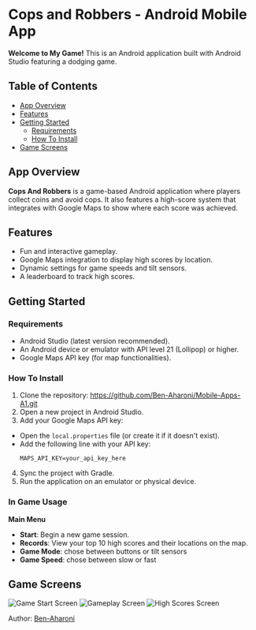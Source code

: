 # Cops and Robbers - Android Mobile App

**Welcome to My Game!** This is an Android application built with Android Studio featuring a dodging game.

## Table of Contents
- [App Overview](#app-overview)
- [Features](#features)
- [Getting Started](#getting-started)
  - [Requirements](#requirements)
  - [How To Install](#how-to-install)
- [Game Screens](#game-screens)

## App Overview
**Cops And Robbers** is a game-based Android application where players collect coins and avoid cops. It also features a high-score system that integrates with Google Maps to show where each score was achieved.

## Features
- Fun and interactive gameplay.
- Google Maps integration to display high scores by location.
- Dynamic settings for game speeds and tilt sensors.
- A leaderboard to track high scores.

## Getting Started

### Requirements
- Android Studio (latest version recommended).
- An Android device or emulator with API level 21 (Lollipop) or higher.
- Google Maps API key (for map functionalities).

### How To Install
1. Clone the repository: https://github.com/Ben-Aharoni/Mobile-Apps-A1.git
2. Open a new project in Android Studio.
3. Add your Google Maps API key:
- Open the `local.properties` file (or create it if it doesn't exist).
- Add the following line with your API key:
  ```
  MAPS_API_KEY=your_api_key_here
  ```
4. Sync the project with Gradle.
5. Run the application on an emulator or physical device.

### In Game Usage
**Main Menu**
- **Start**: Begin a new game session.
- **Records**: View your top 10 high scores and their locations on the map.
- **Game Mode**: chose between buttons or tilt sensors
- **Game Speed**: chose between slow or fast


## Game Screens

![Game Start Screen](URL_TO_START_SCREEN_IMAGE)
![Gameplay Screen](URL_TO_GAMEPLAY_IMAGE)
![High Scores Screen](URL_TO_HIGH_SCORES_IMAGE)

Author: [Ben-Aharoni](https://github.com/Ben-Aharoni)
